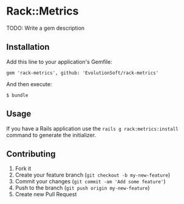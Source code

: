 # Rack::Metrics

TODO: Write a gem description

## Installation

Add this line to your application's Gemfile:

    gem 'rack-metrics', github: 'EvolutionSoft/rack-metrics'

And then execute:

    $ bundle

## Usage

If you have a Rails application use the `rails g rack:metrics:install` command to generate the initializer.

## Contributing

1. Fork it
2. Create your feature branch (`git checkout -b my-new-feature`)
3. Commit your changes (`git commit -am 'Add some feature'`)
4. Push to the branch (`git push origin my-new-feature`)
5. Create new Pull Request
